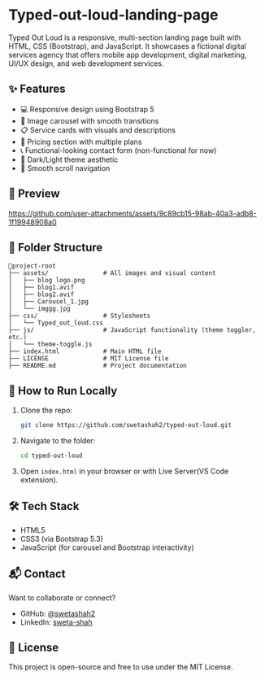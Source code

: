 # Typed-out-loud-landing-page
Typed Out Loud is a responsive, multi-section landing page built with HTML, CSS (Bootstrap), and JavaScript. It showcases a fictional digital services agency that offers mobile app development, digital marketing, UI/UX design, and web development services.

## ✨ Features
- 💻 Responsive design using Bootstrap 5
- 🎠 Image carousel with smooth transitions
- 📋 Service cards with visuals and descriptions
- 💸 Pricing section with multiple plans
- 📞 Functional-looking contact form (non-functional for now)
- 🌙 Dark/Light theme aesthetic
- 📌 Smooth scroll navigation

## 📸 Preview
https://github.com/user-attachments/assets/9c89cb15-98ab-40a3-adb8-1f19948908a0


## 📁 Folder Structure
```
📆project-root
├── assets/               # All images and visual content
│   ├── blog logo.png
│   ├── blog1.avif
│   ├── blog2.avif
│   ├── Carousel_1.jpg
│   └── imggg.jpg
├── css/                  # Stylesheets
│   └── Typed_out_loud.css
├── js/                   # JavaScript functionality (theme toggler, etc.)
│   └── theme-toggle.js 
├── index.html            # Main HTML file
├── LICENSE               # MIT License file
├── README.md             # Project documentation
```
## 🚀 How to Run Locally
1. Clone the repo:
   ```bash
   git clone https://github.com/swetashah2/typed-out-loud.git
   ```
2. Navigate to the folder:
   ```bash
   cd typed-out-loud
   ```
3. Open `index.html` in your browser or with Live Server(VS Code extension).
   
## 🛠️ Tech Stack

- HTML5  
- CSS3 (via Bootstrap 5.3)  
- JavaScript (for carousel and Bootstrap interactivity)

## 📬 Contact
Want to collaborate or connect?
- GitHub: [@swetashah2](https://github.com/swetashah2)  
- LinkedIn: [sweta-shah](www.linkedin.com/in/sweta-shah-187289343)

## 📄 License
This project is open-source and free to use under the MIT License.

 
